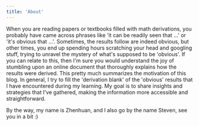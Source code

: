 ```yaml
---
title: 'About'
---
```


When you are reading papers or textbooks filled with math derivations, you probably have came across phrases 
like 'it can be readily seen that ...' or 'it's obvious that ...'. Sometimes, the results follow are indeed obvious, but 
other times, you end up spending hours scratching your head and googling stuff, trying to unravel the mystery of what's 
supposed to be 'obvious'. If you can relate to this, then I'm sure you would understand the joy of stumbling upon an 
online document that thoroughly explains how the results were derived. This pretty much summarizes the motivation of this 
blog. In general, I try to fill the 'derivation blank' of the 'obvious' results that I have encountered during my learning.
My goal is to share insights and strategies that I've gathered, making the information more accessible and straightforward.

By the way, my name is Zhenhuan, and I also go by the name Steven, see you in a bit :)